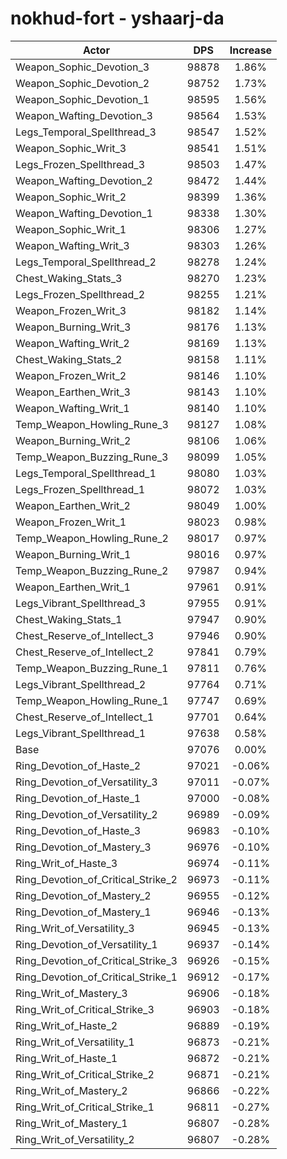 # nokhud-fort - yshaarj-da
| Actor | DPS | Increase |
|---|:---:|:---:|
|Weapon_Sophic_Devotion_3|98878|1.86%|
|Weapon_Sophic_Devotion_2|98752|1.73%|
|Weapon_Sophic_Devotion_1|98595|1.56%|
|Weapon_Wafting_Devotion_3|98564|1.53%|
|Legs_Temporal_Spellthread_3|98547|1.52%|
|Weapon_Sophic_Writ_3|98541|1.51%|
|Legs_Frozen_Spellthread_3|98503|1.47%|
|Weapon_Wafting_Devotion_2|98472|1.44%|
|Weapon_Sophic_Writ_2|98399|1.36%|
|Weapon_Wafting_Devotion_1|98338|1.30%|
|Weapon_Sophic_Writ_1|98306|1.27%|
|Weapon_Wafting_Writ_3|98303|1.26%|
|Legs_Temporal_Spellthread_2|98278|1.24%|
|Chest_Waking_Stats_3|98270|1.23%|
|Legs_Frozen_Spellthread_2|98255|1.21%|
|Weapon_Frozen_Writ_3|98182|1.14%|
|Weapon_Burning_Writ_3|98176|1.13%|
|Weapon_Wafting_Writ_2|98169|1.13%|
|Chest_Waking_Stats_2|98158|1.11%|
|Weapon_Frozen_Writ_2|98146|1.10%|
|Weapon_Earthen_Writ_3|98143|1.10%|
|Weapon_Wafting_Writ_1|98140|1.10%|
|Temp_Weapon_Howling_Rune_3|98127|1.08%|
|Weapon_Burning_Writ_2|98106|1.06%|
|Temp_Weapon_Buzzing_Rune_3|98099|1.05%|
|Legs_Temporal_Spellthread_1|98080|1.03%|
|Legs_Frozen_Spellthread_1|98072|1.03%|
|Weapon_Earthen_Writ_2|98049|1.00%|
|Weapon_Frozen_Writ_1|98023|0.98%|
|Temp_Weapon_Howling_Rune_2|98017|0.97%|
|Weapon_Burning_Writ_1|98016|0.97%|
|Temp_Weapon_Buzzing_Rune_2|97987|0.94%|
|Weapon_Earthen_Writ_1|97961|0.91%|
|Legs_Vibrant_Spellthread_3|97955|0.91%|
|Chest_Waking_Stats_1|97947|0.90%|
|Chest_Reserve_of_Intellect_3|97946|0.90%|
|Chest_Reserve_of_Intellect_2|97841|0.79%|
|Temp_Weapon_Buzzing_Rune_1|97811|0.76%|
|Legs_Vibrant_Spellthread_2|97764|0.71%|
|Temp_Weapon_Howling_Rune_1|97747|0.69%|
|Chest_Reserve_of_Intellect_1|97701|0.64%|
|Legs_Vibrant_Spellthread_1|97638|0.58%|
|Base|97076|0.00%|
|Ring_Devotion_of_Haste_2|97021|-0.06%|
|Ring_Devotion_of_Versatility_3|97011|-0.07%|
|Ring_Devotion_of_Haste_1|97000|-0.08%|
|Ring_Devotion_of_Versatility_2|96989|-0.09%|
|Ring_Devotion_of_Haste_3|96983|-0.10%|
|Ring_Devotion_of_Mastery_3|96976|-0.10%|
|Ring_Writ_of_Haste_3|96974|-0.11%|
|Ring_Devotion_of_Critical_Strike_2|96973|-0.11%|
|Ring_Devotion_of_Mastery_2|96955|-0.12%|
|Ring_Devotion_of_Mastery_1|96946|-0.13%|
|Ring_Writ_of_Versatility_3|96945|-0.13%|
|Ring_Devotion_of_Versatility_1|96937|-0.14%|
|Ring_Devotion_of_Critical_Strike_3|96926|-0.15%|
|Ring_Devotion_of_Critical_Strike_1|96912|-0.17%|
|Ring_Writ_of_Mastery_3|96906|-0.18%|
|Ring_Writ_of_Critical_Strike_3|96903|-0.18%|
|Ring_Writ_of_Haste_2|96889|-0.19%|
|Ring_Writ_of_Versatility_1|96873|-0.21%|
|Ring_Writ_of_Haste_1|96872|-0.21%|
|Ring_Writ_of_Critical_Strike_2|96871|-0.21%|
|Ring_Writ_of_Mastery_2|96866|-0.22%|
|Ring_Writ_of_Critical_Strike_1|96811|-0.27%|
|Ring_Writ_of_Mastery_1|96807|-0.28%|
|Ring_Writ_of_Versatility_2|96807|-0.28%|
